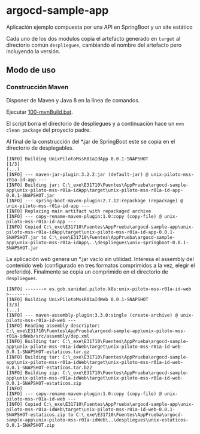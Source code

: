 # argocd-sample-app

Aplicación ejemplo compuesta por una API en SpringBoot y un site estático

Cada uno de los dos modulos copia el artefacto generado en `target` al directorio común `despliegues`, cambiando el nombre del artefacto pero incluyendo la versión.

## Modo de uso

### Construcción Maven

Disponer de Maven y Java 8 en la línea de comandos.

Ejecutar [100-mvnBuild.bat](100-mvnBuild.bat).

El script borra el directorio de despliegues y a continuación hace un `mvn clean package` del proyecto padre.

Al final de la construcción del \*.jar de SpringBoot este se copia en el directorio de desplegables.
```
[INFO] Building UnixPilotoMssR01aIdApp 0.0.1-SNAPSHOT                     [1/3]
(...)
[INFO] --- maven-jar-plugin:3.2.2:jar (default-jar) @ unix-piloto-mss-r01a-id-app ---
[INFO] Building jar: C:\_exe\E31710\Fuentes\AppPrueba\argocd-sample-app\unix-piloto-mss-r01a-idApp\target\unix-piloto-mss-r01a-id-app-0.0.1-SNAPSHOT.jar
[INFO] --- spring-boot-maven-plugin:2.7.12:repackage (repackage) @ unix-piloto-mss-r01a-id-app ---
[INFO] Replacing main artifact with repackaged archive
[INFO] --- copy-rename-maven-plugin:1.0:copy (copy-file) @ unix-piloto-mss-r01a-id-app ---
[INFO] Copied C:\_exe\E31710\Fuentes\AppPrueba\argocd-sample-app\unix-piloto-mss-r01a-idApp\target\unix-piloto-mss-r01a-id-app-0.0.1-SNAPSHOT.jar to C:\_exe\E31710\Fuentes\AppPrueba\argocd-sample-app\unix-piloto-mss-r01a-idApp\..\despliegues\unix-springboot-0.0.1-SNAPSHOT.jar
```

La aplicación web genera un \*.jar vacío sin utilidad.
Interesa el assembly del contenido web (configurado en tres formatos comprimidos a la vez, elegir el preferido).
Finalmente se copia un comprimido en el directorio de `despliegues`.
```
[INFO] -------< es.gob.sanidad.piloto.k8s:unix-piloto-mss-r01a-id-web >--------
[INFO] Building UnixPilotoMssR01aIdWeb 0.0.1-SNAPSHOT                     [3/3]
(...)
[INFO] --- maven-assembly-plugin:3.3.0:single (create-archive) @ unix-piloto-mss-r01a-id-web ---
[INFO] Reading assembly descriptor: C:\_exe\E31710\Fuentes\AppPrueba\argocd-sample-app\unix-piloto-mss-r01a-idWeb/src/assembly/dep.xml
[INFO] Building tar: C:\_exe\E31710\Fuentes\AppPrueba\argocd-sample-app\unix-piloto-mss-r01a-idWeb\target\unix-piloto-mss-r01a-id-web-0.0.1-SNAPSHOT-estaticos.tar.gz
[INFO] Building tar: C:\_exe\E31710\Fuentes\AppPrueba\argocd-sample-app\unix-piloto-mss-r01a-idWeb\target\unix-piloto-mss-r01a-id-web-0.0.1-SNAPSHOT-estaticos.tar.bz2
[INFO] Building zip: C:\_exe\E31710\Fuentes\AppPrueba\argocd-sample-app\unix-piloto-mss-r01a-idWeb\target\unix-piloto-mss-r01a-id-web-0.0.1-SNAPSHOT-estaticos.zip
[INFO]
[INFO] --- copy-rename-maven-plugin:1.0:copy (copy-file) @ unix-piloto-mss-r01a-id-web ---
[INFO] Copied C:\_exe\E31710\Fuentes\AppPrueba\argocd-sample-app\unix-piloto-mss-r01a-idWeb\target\unix-piloto-mss-r01a-id-web-0.0.1-SNAPSHOT-estaticos.zip to C:\_exe\E31710\Fuentes\AppPrueba\argocd-sample-app\unix-piloto-mss-r01a-idWeb\..\despliegues\unix-estaticos-0.0.1-SNAPSHOT.zip
```

